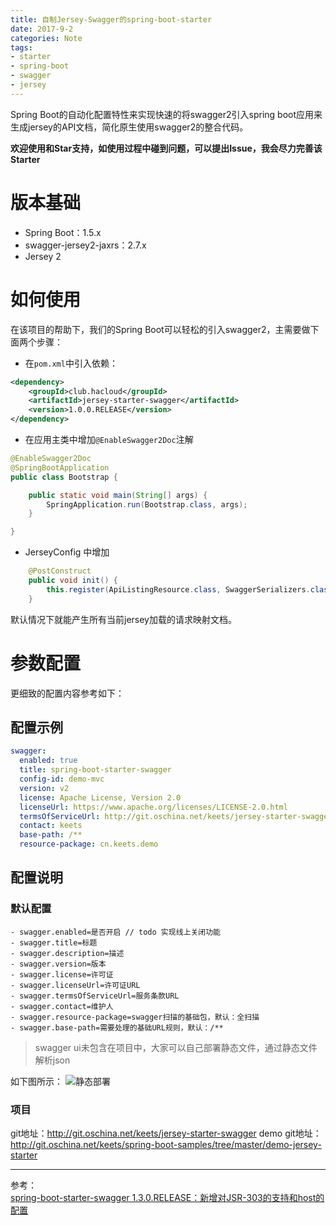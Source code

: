 ```yaml
---
title: 自制Jersey-Swagger的spring-boot-starter
date: 2017-9-2 
categories: Note
tags:
- starter
- spring-boot
- swagger
- jersey
---
```



Spring Boot的自动化配置特性来实现快速的将swagger2引入spring boot应用来生成jersey的API文档，简化原生使用swagger2的整合代码。

**欢迎使用和Star支持，如使用过程中碰到问题，可以提出Issue，我会尽力完善该Starter**

# 版本基础

- Spring Boot：1.5.x
- swagger-jersey2-jaxrs：2.7.x
- Jersey 2

# 如何使用

在该项目的帮助下，我们的Spring Boot可以轻松的引入swagger2，主需要做下面两个步骤：

- 在`pom.xml`中引入依赖：

```xml
<dependency>
	<groupId>club.hacloud</groupId>
	<artifactId>jersey-starter-swagger</artifactId>
	<version>1.0.0.RELEASE</version>
</dependency>
```

- 在应用主类中增加`@EnableSwagger2Doc`注解

```java
@EnableSwagger2Doc
@SpringBootApplication
public class Bootstrap {

    public static void main(String[] args) {
        SpringApplication.run(Bootstrap.class, args);
    }

}
```

- JerseyConfig 中增加
```java
    @PostConstruct
    public void init() {
        this.register(ApiListingResource.class, SwaggerSerializers.class);
    }
```

默认情况下就能产生所有当前jersey加载的请求映射文档。

# 参数配置

更细致的配置内容参考如下：

## 配置示例

```yaml
swagger:
  enabled: true
  title: spring-boot-starter-swagger
  config-id: demo-mvc
  version: v2
  license: Apache License, Version 2.0
  licenseUrl: https://www.apache.org/licenses/LICENSE-2.0.html
  termsOfServiceUrl: http://git.oschina.net/keets/jersey-starter-swagger
  contact: keets
  base-path: /**
  resource-package: cn.keets.demo

```

## 配置说明

### 默认配置

```
- swagger.enabled=是否开启 // todo 实现线上关闭功能
- swagger.title=标题
- swagger.description=描述
- swagger.version=版本
- swagger.license=许可证
- swagger.licenseUrl=许可证URL
- swagger.termsOfServiceUrl=服务条款URL
- swagger.contact=维护人
- swagger.resource-package=swagger扫描的基础包，默认：全扫描
- swagger.base-path=需要处理的基础URL规则，默认：/**
```
   
   
> swagger ui未包含在项目中，大家可以自己部署静态文件，通过静态文件解析json

如下图所示：
![静态部署](http://ovci9bs39.bkt.clouddn.com/swagger.png)

### 项目
git地址：http://git.oschina.net/keets/jersey-starter-swagger
demo git地址：http://git.oschina.net/keets/spring-boot-samples/tree/master/demo-jersey-starter

---
参考：   
[spring-boot-starter-swagger 1.3.0.RELEASE：新增对JSR-303的支持和host的配置](http://blog.didispace.com/spring-boot-starter-swagger-1.3.0/)




